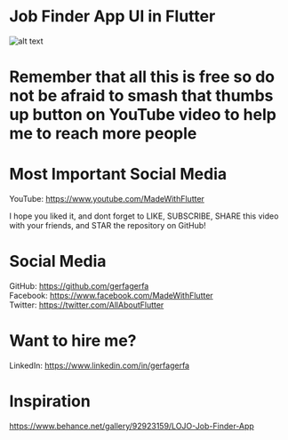 # Job Finder App UI in Flutter
![alt text](https://i.imgur.com/fLJnK2P.png)

# Remember that all this is free so do not be afraid to smash that thumbs up button on YouTube video to help me to reach more people

# Most Important Social Media
YouTube: https://www.youtube.com/MadeWithFlutter

I hope you liked it, and dont forget to LIKE, SUBSCRIBE, SHARE this video with your friends, and STAR the repository on GitHub!

# Social Media
GitHub: https://github.com/gerfagerfa  
Facebook: https://www.facebook.com/MadeWithFlutter  
Twitter: https://twitter.com/AllAboutFlutter  

# Want to hire me?
LinkedIn: https://www.linkedin.com/in/gerfagerfa

# Inspiration
https://www.behance.net/gallery/92923159/LOJO-Job-Finder-App